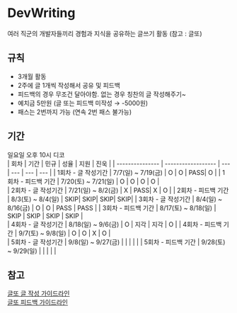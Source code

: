 # DevWriting
여러 직군의 개발자들끼리 경험과 지식을 공유하는 글쓰기 활동 (참고 : 글또)

## 규칙
- 3개월 활동
- 2주에 글 1개씩 작성해서 공유 및 피드백
- 피드백의 경우 무조건 달아야함. 없는 경우 칭찬의 글 작성해주기~
- 예치금 5만원 (글 또는 피드백 미작성 → -5000원)
- 패스는 2번까지 가능 (연속 2번 패스 불가능)

## 기간
일요일 오후 10시 디코   
|       회차       |         기간        | 민규 | 성율 | 지원 | 진욱 |
| --------------- | ------------------ | --- | --- | --- | --- |
| 1회차 - 글 작성기간 | 7/7(일) ~ 7/19(금)  |  O  |  O  | PASS|  O  |
| 1회차 - 피드백 기간 | 7/20(토) ~ 7/21(일) |  O  |  O  |  O  |  O  |  
| 2회차 - 글 작성기간 | 7/21(일) ~ 8/2(금)  |  X  | PASS|  X  |  O  |
| 2회차 - 피드백 기간 | 8/3(토) ~ 8/4(일)   | SKIP| SKIP| SKIP| SKIP|
| 3회차 - 글 작성기간 | 8/4(일) ~ 8/16(금)  | O    |  O   |   PASS  |  PASS   |
| 3회차 - 피드백 기간 | 8/17(토) ~ 8/18(일) |   SKIP  |   SKIP  |  SKIP   |   SKIP  |  
| 4회차 - 글 작성기간 | 8/18(일) ~ 9/6(금)  |  O   |  지각  |   지각  |  O   |
| 4회차 - 피드백 기간 | 9/7(토) ~ 9/8(일)   |  O  |   O  |  X   |   O  |  
| 5회차 - 글 작성기간 | 9/8(일) ~ 9/27(금)  |     |     |     |     |
| 5회차 - 피드백 기간 | 9/28(토) ~ 9/29(일) |     |     |     |     |  

## 참고
[글또 글 작성 가이드라인](https://www.notion.so/18c198420dc64379b9aca29fdfa135dc?pvs=21)   
[글또 피드백 가이드라인](https://www.notion.so/91957d850f9a4117a0fd3bbec84b59bc?pvs=21)
